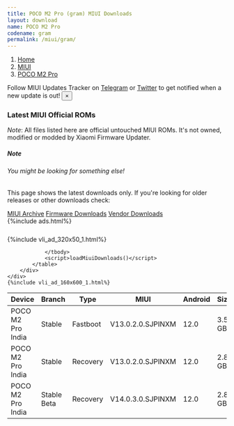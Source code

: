 ```yaml
---
title: POCO M2 Pro (gram) MIUI Downloads
layout: download
name: POCO M2 Pro
codename: gram
permalink: /miui/gram/
---
```

<nav aria-label="breadcrumb">
    <ol class="breadcrumb">
        <li class="breadcrumb-item"><a href="/">Home</a></li>
        <li class="breadcrumb-item"><a href="/miui/">MIUI</a></li>
        <li class="breadcrumb-item active" aria-current="page"><a href="/miui/gram/">POCO M2 Pro</a></li>
    </ol>
</nav>
<div class="alert alert-primary alert-dismissible fade show" role="alert">
    Follow MIUI Updates Tracker on <a href="https://t.me/MIUIUpdatesTracker" class="alert-link">Telegram</a>
     or <a href="https://twitter.com/MiFwUpdater" class="alert-link">Twitter</a> to get notified when a new update is out!
    <button type="button" class="close" data-dismiss="alert" aria-label="Close">
        <span aria-hidden="true">&times;</span>
    </button>
</div>

### Latest MIUI Official ROMs
*Note*: All files listed here are official untouched MIUI ROMs. It's not owned, modified or modded by Xiaomi Firmware Updater.
<div class="card">
  <div class="card-body">
    <h5 class="card-title">Note</h5>
    <h6 class="card-subtitle mb-2 text-muted">You might be looking for something else!</h6>
    <p class="card-text">This page shows the latest downloads only.
     If you're looking for older releases or other downloads check:</p>
    <a href="/archive/miui/gram/" class="card-link">MIUI Archive</a>
    <a href="/firmware/gram/" class="card-link">Firmware Downloads</a>
    <a href="/vendor/gram/" class="card-link">Vendor Downloads</a>
  </div>
</div>
{%include ads.html%}
<div class="row justify-content-center">
    <div class="col-10">
        <div class="table-responsive-md" style="margin-top: 25px;">
            {%include vli_ad_320x50_1.html%}
            <table id="miui" class="display dt-responsive nowrap compact table table-striped table-hover table-sm">
                <thead class="thead-dark">
                    <tr>
                        <th data-ref="device">Device</th>
                        <th data-ref="branch">Branch</th>
                        <th data-ref="type">Type</th>
                        <th data-ref="miui">MIUI</th>
                        <th data-ref="android">Android</th>
                        <th data-ref="size">Size</th>
                        <th data-ref="size">Date</th>
                        <th data-ref="link">Link</th>
                    </tr>
                </thead>
                <tbody>
                <tr><td>POCO M2 Pro India</td><td>Stable</td><td>Fastboot</td><td>V13.0.2.0.SJPINXM</td><td>12.0</td><td>3.5 GB</td><td>2022-11-09</td><td><a href="/miui/gram/stable/V13.0.2.0.SJPINXM/">Download</a></td></tr>
<tr><td>POCO M2 Pro India</td><td>Stable</td><td>Recovery</td><td>V13.0.2.0.SJPINXM</td><td>12.0</td><td>2.8 GB</td><td>2022-11-23</td><td><a href="/miui/gram/stable/V13.0.2.0.SJPINXM/">Download</a></td></tr>
<tr><td>POCO M2 Pro India</td><td>Stable Beta</td><td>Recovery</td><td>V14.0.3.0.SJPINXM</td><td>12.0</td><td>2.8 GB</td><td>2023-05-06</td><td><a href="/miui/gram/stable beta/V14.0.3.0.SJPINXM/">Download</a></td></tr>

                </tbody>
                <script>loadMiuiDownloads()</script>
            </table>
        </div>
    </div>
    {%include vli_ad_160x600_1.html%}
</div>
